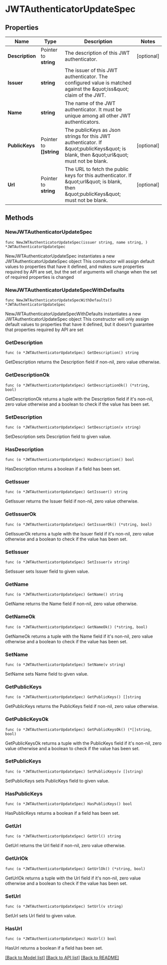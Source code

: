 # JWTAuthenticatorUpdateSpec

## Properties

Name | Type | Description | Notes
------------ | ------------- | ------------- | -------------
**Description** | Pointer to **string** | The description of this JWT authenticator. | [optional] 
**Issuer** | **string** | The issuer of this JWT authenticator. The configured value is matched against the \&quot;iss\&quot; claim of the JWT. | 
**Name** | **string** | The name of the JWT authenticator. It must be unique among all other JWT authenticators. | 
**PublicKeys** | Pointer to **[]string** | The publicKeys as Json strings for this JWT authenticator. If \&quot;publicKeys\&quot; is blank, then \&quot;url\&quot; must not be blank. | [optional] 
**Url** | Pointer to **string** | The URL to fetch the public keys for this authenticator. If \&quot;url\&quot; is blank, then \&quot;publicKeys\&quot; must not be blank. | [optional] 

## Methods

### NewJWTAuthenticatorUpdateSpec

`func NewJWTAuthenticatorUpdateSpec(issuer string, name string, ) *JWTAuthenticatorUpdateSpec`

NewJWTAuthenticatorUpdateSpec instantiates a new JWTAuthenticatorUpdateSpec object
This constructor will assign default values to properties that have it defined,
and makes sure properties required by API are set, but the set of arguments
will change when the set of required properties is changed

### NewJWTAuthenticatorUpdateSpecWithDefaults

`func NewJWTAuthenticatorUpdateSpecWithDefaults() *JWTAuthenticatorUpdateSpec`

NewJWTAuthenticatorUpdateSpecWithDefaults instantiates a new JWTAuthenticatorUpdateSpec object
This constructor will only assign default values to properties that have it defined,
but it doesn't guarantee that properties required by API are set

### GetDescription

`func (o *JWTAuthenticatorUpdateSpec) GetDescription() string`

GetDescription returns the Description field if non-nil, zero value otherwise.

### GetDescriptionOk

`func (o *JWTAuthenticatorUpdateSpec) GetDescriptionOk() (*string, bool)`

GetDescriptionOk returns a tuple with the Description field if it's non-nil, zero value otherwise
and a boolean to check if the value has been set.

### SetDescription

`func (o *JWTAuthenticatorUpdateSpec) SetDescription(v string)`

SetDescription sets Description field to given value.

### HasDescription

`func (o *JWTAuthenticatorUpdateSpec) HasDescription() bool`

HasDescription returns a boolean if a field has been set.

### GetIssuer

`func (o *JWTAuthenticatorUpdateSpec) GetIssuer() string`

GetIssuer returns the Issuer field if non-nil, zero value otherwise.

### GetIssuerOk

`func (o *JWTAuthenticatorUpdateSpec) GetIssuerOk() (*string, bool)`

GetIssuerOk returns a tuple with the Issuer field if it's non-nil, zero value otherwise
and a boolean to check if the value has been set.

### SetIssuer

`func (o *JWTAuthenticatorUpdateSpec) SetIssuer(v string)`

SetIssuer sets Issuer field to given value.


### GetName

`func (o *JWTAuthenticatorUpdateSpec) GetName() string`

GetName returns the Name field if non-nil, zero value otherwise.

### GetNameOk

`func (o *JWTAuthenticatorUpdateSpec) GetNameOk() (*string, bool)`

GetNameOk returns a tuple with the Name field if it's non-nil, zero value otherwise
and a boolean to check if the value has been set.

### SetName

`func (o *JWTAuthenticatorUpdateSpec) SetName(v string)`

SetName sets Name field to given value.


### GetPublicKeys

`func (o *JWTAuthenticatorUpdateSpec) GetPublicKeys() []string`

GetPublicKeys returns the PublicKeys field if non-nil, zero value otherwise.

### GetPublicKeysOk

`func (o *JWTAuthenticatorUpdateSpec) GetPublicKeysOk() (*[]string, bool)`

GetPublicKeysOk returns a tuple with the PublicKeys field if it's non-nil, zero value otherwise
and a boolean to check if the value has been set.

### SetPublicKeys

`func (o *JWTAuthenticatorUpdateSpec) SetPublicKeys(v []string)`

SetPublicKeys sets PublicKeys field to given value.

### HasPublicKeys

`func (o *JWTAuthenticatorUpdateSpec) HasPublicKeys() bool`

HasPublicKeys returns a boolean if a field has been set.

### GetUrl

`func (o *JWTAuthenticatorUpdateSpec) GetUrl() string`

GetUrl returns the Url field if non-nil, zero value otherwise.

### GetUrlOk

`func (o *JWTAuthenticatorUpdateSpec) GetUrlOk() (*string, bool)`

GetUrlOk returns a tuple with the Url field if it's non-nil, zero value otherwise
and a boolean to check if the value has been set.

### SetUrl

`func (o *JWTAuthenticatorUpdateSpec) SetUrl(v string)`

SetUrl sets Url field to given value.

### HasUrl

`func (o *JWTAuthenticatorUpdateSpec) HasUrl() bool`

HasUrl returns a boolean if a field has been set.


[[Back to Model list]](../README.md#documentation-for-models) [[Back to API list]](../README.md#documentation-for-api-endpoints) [[Back to README]](../README.md)


